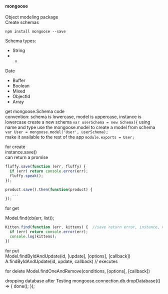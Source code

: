 #### mongoose
Object modeling package  
Create schemas  

```
npm install mongoose --save
```
Schema types:  
* String
* *
Date
* Buffer
* Boolean
* Mixed
* ObjectId
* Array

get mongoose.Schema code  
convention: schema is lowercase, model is uppercase, instance is lowercase
create a new schema  `var userSchema = new Schema({` using name and type
use the mongoose.model to create a model from schema `var User = mongoose.model('User', userSchema);`  
make it available to the rest of the app `module.exports = User;`

for create  
instance.save()  
can return a promise
``` JavaScript
fluffy.save(function (err, fluffy) {
  if (err) return console.error(err);
  fluffy.speak();
});

product.save().then(function(product) {
   ...
});
```
for get  

Model.find(cb(err, list));
``` JavaScript
Kitten.find(function (err, kittens) {  //save return error, instance, number affected
  if (err) return console.error(err);
  console.log(kittens);
})
```

for put  
Model.findByIdAndUpdate(id, [update], [options], [callback])
A.findByIdAndUpdate(id, update, callback) // executes

for delete
Model.findOneAndRemove(conditions, [options], [callback])

dropping database after Testing
mongoose.connection.db.dropDatabase(() => {
  done();
});
